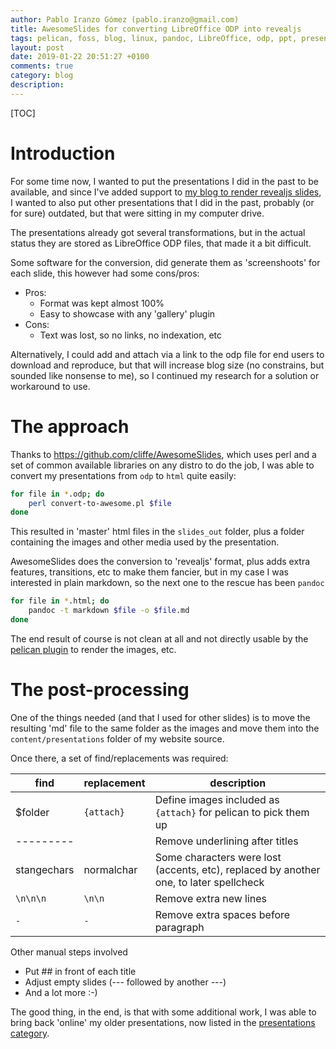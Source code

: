 ```yaml
---
author: Pablo Iranzo Gómez (pablo.iranzo@gmail.com)
title: AwesomeSlides for converting LibreOffice ODP into revealjs
tags: pelican, foss, blog, linux, pandoc, LibreOffice, odp, ppt, presentations
layout: post
date: 2019-01-22 20:51:27 +0100
comments: true
category: blog
description:
---
```


[TOC]

# Introduction

For some time now, I wanted to put the presentations I did in the past to be available, and since I've added support to [my blog to render revealjs slides]({filename}2019-01-20-pelican-revealjs.md), I wanted to also put other presentations that I did in the past, probably (or for sure) outdated, but that were sitting in my computer drive.

The presentations already got several transformations, but in the actual status they are stored as LibreOffice ODP files, that made it a bit difficult.

Some software for the conversion, did generate them as 'screenshoots' for each slide, this however had some cons/pros:

- Pros:
  - Format was kept almost 100%
  - Easy to showcase with any 'gallery' plugin
- Cons:
  - Text was lost, so no links, no indexation, etc

Alternatively, I could add and attach via a link to the odp file for end users to download and reproduce, but that will increase blog size (no constrains, but sounded like nonsense to me), so I continued my research for a solution or workaround to use.

# The approach

Thanks to <https://github.com/cliffe/AwesomeSlides>, which uses perl and a set of common available libraries on any distro to do the job, I was able to convert my presentations from `odp` to `html` quite easily:

~~~sh
for file in *.odp; do
    perl convert-to-awesome.pl $file
done
~~~

This resulted in 'master' html files in the `slides_out` folder, plus a folder containing the images and other media used by the presentation.

AwesomeSlides does the conversion to 'revealjs' format, plus adds extra features, transitions, etc to make them fancier, but in my case I was interested in plain markdown, so the next one to the rescue has been `pandoc`

~~~sh
for file in *.html; do
    pandoc -t markdown $file -o $file.md
done
~~~

The end result of course is not clean at all and not directly usable by the [pelican plugin](http://github.com/iranzo/pelican-revealmd/) to render the images, etc.

# The post-processing

One of the things needed (and that I used for other slides) is to move the resulting 'md' file to the same folder as the images and move them into the `content/presentations` folder of my website source.

Once there, a set of find/replacements was required:

| find | replacement | description |
| - | - | - |
| $folder | `{attach}` | Define images included as `{attach}` for pelican to pick them up |
| --------- | | Remove underlining after titles |
| stangechars | normalchar | Some characters were lost (accents, etc), replaced by another one, to later spellcheck |
| `\n\n\n` | `\n\n` | Remove extra new lines |
| `-⠀⠀⠀⠀⠀`| `-⠀` | Remove extra spaces before paragraph |

Other manual steps involved

- Put ## in front of each title
- Adjust empty slides (--- followed by another ---)
- And a lot more :-)

The good thing, in the end, is that with some additional work, I was able to bring back 'online' my older presentations, now listed in the [presentations category]({category}presentations).
